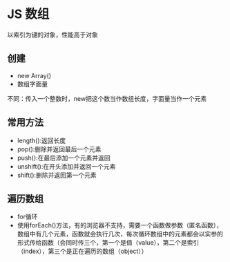 # JS 数组

以索引为键的对象，性能高于对象

## 创建

* new Array()
* 数组字面量

不同：传入一个整数时，new把这个数当作数组长度，字面量当作一个元素

## 常用方法

* length():返回长度
* pop():删除并返回最后一个元素
* push():在最后添加一个元素并返回
* unshift():在开头添加并返回一个元素
* shift():删除并返回第一个元素

## 遍历数组

* for循环
* 使用forEach()方法，有的浏览器不支持，需要一个函数做参数（匿名函数），数组中有几个元素，函数就会执行几次，每次循环数组中的元素都会以实参的形式传给函数（会同时传三个，第一个是值（value），第二个是索引（index），第三个是正在遍历的数组（object））